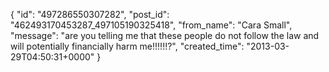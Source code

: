  {
   "id": "497286550307282",
   "post_id": "462493170453287_497105190325418",
   "from_name": "Cara Small",
   "message": "are you telling me that these people do not follow the law and will potentially financially harm me!!!!!!?",
   "created_time": "2013-03-29T04:50:31+0000"
 }
